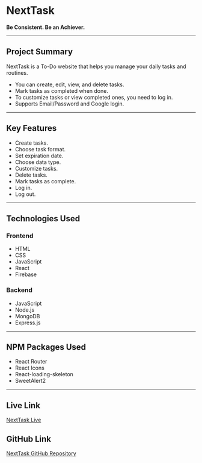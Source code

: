 # **NextTask**  
**Be Consistent. Be an Achiever.**

---

## **Project Summary**  
NextTask is a To-Do website that helps you manage your daily tasks and routines.  
- You can create, edit, view, and delete tasks.  
- Mark tasks as completed when done.  
- To customize tasks or view completed ones, you need to log in.  
- Supports Email/Password and Google login.

---

## **Key Features**  
- Create tasks.  
- Choose task format.  
- Set expiration date.  
- Choose data type.  
- Customize tasks.  
- Delete tasks.  
- Mark tasks as complete.  
- Log in.  
- Log out.  

---

## **Technologies Used**  

### **Frontend**  
- HTML  
- CSS  
- JavaScript  
- React  
- Firebase  

### **Backend**  
- JavaScript  
- Node.js  
- MongoDB  
- Express.js  

---

## **NPM Packages Used**  
- React Router  
- React Icons  
- React-loading-skeleton  
- SweetAlert2  

---

## **Live Link**  
[NextTask Live](https://next-task-71210.web.app)  

## **GitHub Link**  
[NextTask GitHub Repository](https://github.com/ABUNAYEM7/Next-Task)  